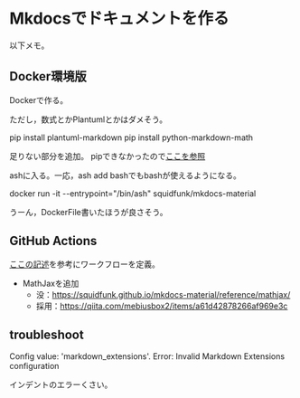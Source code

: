 # Mkdocsでドキュメントを作る

以下メモ。


## Docker環境版
Dockerで作る。

ただし，数式とかPlantumlとかはダメそう。

pip install plantuml-markdown
pip install python-markdown-math


足りない部分を追加。
pipできなかったので[ここを参照](https://yukituna.com/2764/)


ashに入る。一応，ash add bashでもbashが使えるようになる。

docker run -it --entrypoint="/bin/ash" squidfunk/mkdocs-material


うーん，DockerFile書いたほうが良さそう。

## GitHub Actions

[ここの記述](https://squidfunk.github.io/mkdocs-material/publishing-your-site/)を参考にワークフローを定義。

- MathJaxを追加
  - 没：https://squidfunk.github.io/mkdocs-material/reference/mathjax/
  - 採用：https://qiita.com/mebiusbox2/items/a61d42878266af969e3c


## troubleshoot

Config value: 'markdown_extensions'. Error: Invalid Markdown Extensions configuration

インデントのエラーくさい。